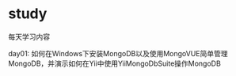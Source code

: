 study
=====

每天学习内容


day01: 如何在Windows下安装MongoDB以及使用MongoVUE简单管理MongoDB，并演示如何在Yii中使用YiiMongoDbSuite操作MongoDB